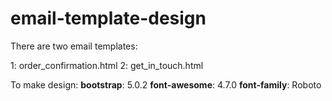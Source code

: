 # email-template-design

There are two email templates:

1: order_confirmation.html
2: get_in_touch.html

To make design:
**bootstrap**: 5.0.2
**font-awesome**: 4.7.0
**font-family**: Roboto
